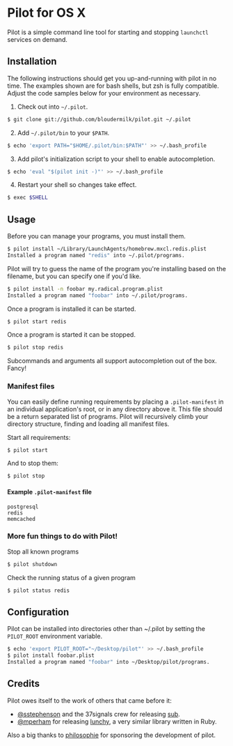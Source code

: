 # Pilot for OS X

Pilot is a simple command line tool for starting and stopping `launchctl`
services on demand.

## Installation

The following instructions should get you up-and-running with pilot in no time.
The examples shown are for bash shells, but zsh is fully compatible. Adjust the
code samples below for your environment as necessary.

1. Check out into `~/.pilot`.
```bash
$ git clone git://github.com/bloudermilk/pilot.git ~/.pilot
```

2. Add `~/.pilot/bin` to your `$PATH`.
```bash
$ echo 'export PATH="$HOME/.pilot/bin:$PATH"' >> ~/.bash_profile
```

3. Add pilot's initialization script to your shell to enable autocompletion.
```bash
$ echo 'eval "$(pilot init -)"' >> ~/.bash_profile
```

4. Restart your shell so changes take effect.
```bash
$ exec $SHELL
```

## Usage

Before you can manage your programs, you must install them.

```bash
$ pilot install ~/Library/LaunchAgents/homebrew.mxcl.redis.plist
Installed a program named "redis" into ~/.pilot/programs.
```

Pilot will try to guess the name of the program you're installing based on the
filename, but you can specify one if you'd like.

```bash
$ pilot install -n foobar my.radical.program.plist
Installed a program named "foobar" into ~/.pilot/programs.
```

Once a program is installed it can be started.

```bash
$ pilot start redis
```

Once a program is started it can be stopped.

```bash
$ pilot stop redis
```

Subcommands and arguments all support autocompletion out of the box. Fancy!

### Manifest files

You can easily define running requirements by placing a `.pilot-manifest` in
an individual application's root, or in any directory above it. This file
should be a return separated list of programs. Pilot will recursively climb
your directory structure, finding and loading all manifest files.

Start all requirements:

```bash
$ pilot start
```

And to stop them:

```bash
$ pilot stop
```

#### Example `.pilot-manifest` file

```
postgresql
redis
memcached
```

### More fun things to do with Pilot!

Stop all known programs
```bash
$ pilot shutdown
```

Check the running status of a given program
```bash
$ pilot status redis
```

## Configuration

Pilot can be installed into directories other than ~/.pilot by setting the
`PILOT_ROOT` environment variable.

```bash
$ echo 'export PILOT_ROOT="~/Desktop/pilot"' >> ~/.bash_profile
$ pilot install foobar.plist
Installed a program named "foobar" into ~/Desktop/pilot/programs.
```

## Credits

Pilot owes itself to the work of others that came before it:
* [@sstephenson][sam] and the 37signals crew for releasing [sub][sub].
* [@mperham][mike] for releasing [lunchy][lunchy], a very similar library
  written in Ruby.

Also a big thanks to [philosophie][philosophie] for sponsoring the development
of pilot.

[sam]: https://github.com/sstephenson
[sub]: https://github.com/37signals/sub
[mike]: https://github.com/mperham
[lunchy]: https://github.com/mperham/lunchy
[philosophie]: http://gophilosophie.com/
